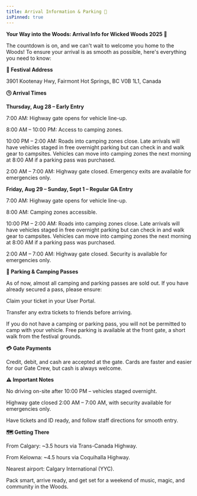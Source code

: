 ```yaml
---
title: Arrival Information & Parking 🚗
isPinned: true
---
```


**Your Way into the Woods: Arrival Info for Wicked Woods 2025 🌲**

The countdown is on, and we can't wait to welcome you home to the Woods! To ensure your arrival is as smooth as possible, here's everything you need to know:


**📍 Festival Address**

3901 Kootenay Hwy, Fairmont Hot Springs, BC V0B 1L1, Canada


**🕒 Arrival Times**

**Thursday, Aug 28 – Early Entry**

7:00 AM: Highway gate opens for vehicle line-up.

8:00 AM – 10:00 PM: Access to camping zones.

10:00 PM – 2:00 AM: Roads into camping zones close. Late arrivals will have vehicles staged in free overnight parking but can check in and walk gear to campsites. Vehicles can move into camping zones the next morning at 8:00 AM if a parking pass was purchased.

2:00 AM – 7:00 AM: Highway gate closed. Emergency exits are available for emergencies only.

**Friday, Aug 29 – Sunday, Sept 1 – Regular GA Entry**

7:00 AM: Highway gate opens for vehicle line-up.

8:00 AM: Camping zones accessible.

10:00 PM – 2:00 AM: Roads into camping zones close. Late arrivals will have vehicles staged in free overnight parking but can check in and walk gear to campsites. Vehicles can move into camping zones the next morning at 8:00 AM if a parking pass was purchased.

2:00 AM – 7:00 AM: Highway gate closed. Security is available for emergencies only.


**🚗 Parking & Camping Passes**

As of now, almost all camping and parking passes are sold out. If you have already secured a pass, please ensure:

Claim your ticket in your User Portal.

Transfer any extra tickets to friends before arriving.

If you do not have a camping or parking pass, you will not be permitted to camp with your vehicle. Free parking is available at the front gate, a short walk from the festival grounds.


**💳 Gate Payments**

Credit, debit, and cash are accepted at the gate. Cards are faster and easier for our Gate Crew, but cash is always welcome.


**⚠️ Important Notes**

No driving on-site after 10:00 PM – vehicles staged overnight.

Highway gate closed 2:00 AM – 7:00 AM, with security available for emergencies only.

Have tickets and ID ready, and follow staff directions for smooth entry.


**🗺️ Getting There**

From Calgary: ~3.5 hours via Trans-Canada Highway.

From Kelowna: ~4.5 hours via Coquihalla Highway.

Nearest airport: Calgary International (YYC).

Pack smart, arrive ready, and get set for a weekend of music, magic, and community in the Woods.
